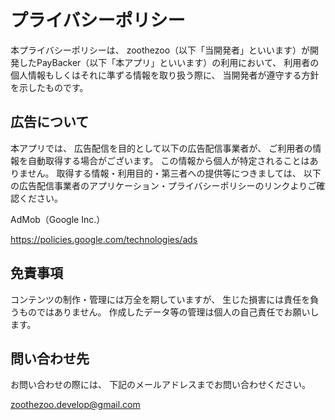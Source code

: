 # プライバシーポリシー
本プライバシーポリシーは、
zoothezoo（以下「当開発者」といいます）が開発したPayBacker（以下「本アプリ」といいます）の利用において、
利用者の個人情報もしくはそれに準ずる情報を取り扱う際に、
当開発者が遵守する方針を示したものです。

## 広告について
本アプリでは、
広告配信を目的として以下の広告配信事業者が、
ご利用者の情報を自動取得する場合がございます。
この情報から個人が特定されることはありません。
取得する情報・利用目的・第三者への提供等につきましては、
以下の広告配信事業者のアプリケーション・プライバシーポリシーのリンクよりご確認ください。

AdMob（Google Inc.）

https://policies.google.com/technologies/ads

## 免責事項
コンテンツの制作・管理には万全を期していますが、
生じた損害には責任を負うものではありません。
作成したデータ等の管理は個人の自己責任でお願いします。

## 問い合わせ先
お問い合わせの際には、
下記のメールアドレスまでお問い合わせください。

zoothezoo.develop@gmail.com